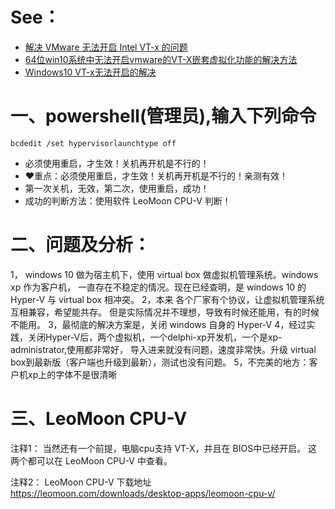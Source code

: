 # See：
- [解决 VMware 无法开启 Intel VT-x 的问题](https://www.liedou.cc/2024/06/17/solve-unsupported-intel-vt-x/)
- [64位win10系统中无法开启vmware的VT-X嵌套虚拟化功能的解决方法](https://www.cnblogs.com/virtualnet/p/4864202.html)
- [Windows10 VT-x无法开启的解决](https://www.cnblogs.com/dylanchu/p/12879354.html)

  
# 一、powershell(管理员),输入下列命令
```
bcdedit /set hypervisorlaunchtype off
```
- 必须使用重启，才生效！关机再开机是不行的！
- ❤️重点：必须使用重启，才生效！关机再开机是不行的！亲测有效！
- 第一次关机，无效，第二次，使用重启，成功！
- 成功的判断方法：使用软件 LeoMoon CPU-V 判断！

# 二、问题及分析：
1，  windows 10 做为宿主机下，使用 virtual box 做虚拟机管理系统。windows xp 作为客户机，
一直存在不稳定的情况。现在已经查明，是  windows 10 的  Hyper-V 与 virtual box 相冲突。
2，本来 各个厂家有个协议，让虚拟机管理系统互相兼容，希望能共存。
   但是实际情况并不理想，导致有时候还能用，有的时候不能用。
3，最彻底的解决方案是，关闭 windows 自身的 Hyper-V
4，经过实践，关闭Hyper-V后，两个虚拟机，一个delphi-xp开发机，一个是xp-administrator,使用都非常好，
   导入进来就没有问题，速度非常快。升级 virtual box到最新版（客户端也升级到最新），测试也没有问题。
5，不完美的地方：客户机xp上的字体不是很清晰

#  三、LeoMoon CPU-V
  注释1：
     当然还有一个前提，电脑cpu支持 VT-X，并且在 BIOS中已经开启。
     这两个都可以在 LeoMoon CPU-V 中查看。
  
  注释2：
  LeoMoon CPU-V 下载地址
  https://leomoon.com/downloads/desktop-apps/leomoon-cpu-v/
